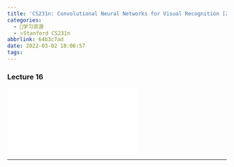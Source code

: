 ```yaml
---
title: 'CS231n: Convolutional Neural Networks for Visual Recognition [2017] Lecture 16'
categories:
  - 🌙学习资源
  - ⭐Stanford CS231n
abbrlink: 64b3c7ad
date: 2022-03-02 18:06:57
tags:
---
```


### Lecture 16

<iframe src="//player.bilibili.com/player.html?aid=976948078&bvid=BV1D44y1Y7v8&cid=447695292&page=16" scrolling="no" border="0" frameborder="no" framespacing="0" allowfullscreen="true"> </iframe>

<!--more-->

***
